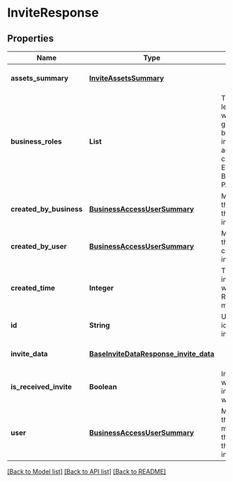 # InviteResponse
## Properties

| Name | Type | Description | Notes |
|------------ | ------------- | ------------- | -------------|
| **assets\_summary** | [**InviteAssetsSummary**](InviteAssetsSummary.md) |  | [optional] [default to null] |
| **business\_roles** | **List** | The access level a user would be granted on the business if the invite/request is accepted. This can be EMPLOYEE, BIZ_ADMIN, or PARTNER. | [optional] [default to null] |
| **created\_by\_business** | [**BusinessAccessUserSummary**](BusinessAccessUserSummary.md) | Metadata for the business that created the invite/request. | [optional] [default to null] |
| **created\_by\_user** | [**BusinessAccessUserSummary**](BusinessAccessUserSummary.md) | Metadata for the user that created the invite/request. | [optional] [default to null] |
| **created\_time** | **Integer** | The time the invite/request was created. Returned in milliseconds. | [optional] [default to null] |
| **id** | **String** | Unique identifier of the invite/request. | [optional] [default to null] |
| **invite\_data** | [**BaseInviteDataResponse_invite_data**](BaseInviteDataResponse_invite_data.md) |  | [optional] [default to null] |
| **is\_received\_invite** | **Boolean** | Indicates whether the invite/request was received. | [optional] [default to null] |
| **user** | [**BusinessAccessUserSummary**](BusinessAccessUserSummary.md) | Metadata for the member/partner that was sent the invite/request. | [optional] [default to null] |

[[Back to Model list]](../README.md#documentation-for-models) [[Back to API list]](../README.md#documentation-for-api-endpoints) [[Back to README]](../README.md)

